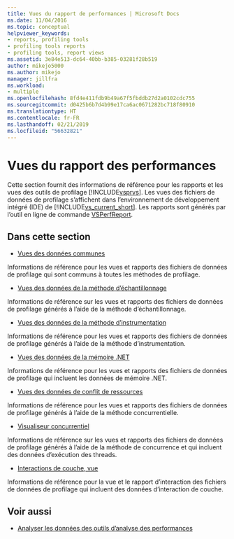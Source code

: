 ```yaml
---
title: Vues du rapport de performances | Microsoft Docs
ms.date: 11/04/2016
ms.topic: conceptual
helpviewer_keywords:
- reports, profiling tools
- profiling tools reports
- profiling tools, report views
ms.assetid: 3e84e513-dc64-40bb-b385-03281f28b519
author: mikejo5000
ms.author: mikejo
manager: jillfra
ms.workload:
- multiple
ms.openlocfilehash: 8fd4e411fdb9b49a67f5fbddb27d2a0102cdc755
ms.sourcegitcommit: d0425b6b7d4b99e17ca6ac0671282bc718f80910
ms.translationtype: HT
ms.contentlocale: fr-FR
ms.lasthandoff: 02/21/2019
ms.locfileid: "56632821"
---
```

# <a name="performance-report-views"></a>Vues du rapport des performances
Cette section fournit des informations de référence pour les rapports et les vues des outils de profilage [!INCLUDE[vsprvs](../code-quality/includes/vsprvs_md.md)]. Les vues des fichiers de données de profilage s’affichent dans l’environnement de développement intégré (IDE) de [!INCLUDE[vs_current_short](../code-quality/includes/vs_current_short_md.md)]. Les rapports sont générés par l’outil en ligne de commande [VSPerfReport](../profiling/vsperfreport.md).

## <a name="in-this-section"></a>Dans cette section
- [Vues des données communes](../profiling/common-data-views.md)

 Informations de référence pour les vues et rapports des fichiers de données de profilage qui sont communs à toutes les méthodes de profilage.

- [Vues des données de la méthode d’échantillonnage](../profiling/profiler-sampling-method-data-views.md)

 Informations de référence sur les vues et rapports des fichiers de données de profilage générés à l’aide de la méthode d’échantillonnage.

- [Vues des données de la méthode d’instrumentation](../profiling/instrumentation-method-data-views.md)

 Informations de référence pour les vues et rapports des fichiers de données de profilage générés à l’aide de la méthode d’instrumentation.

- [Vues des données de la mémoire .NET](../profiling/dotnet-memory-data-views.md)

 Informations de référence pour les vues et rapports des fichiers de données de profilage qui incluent les données de mémoire .NET.

- [Vues des données de conflit de ressources](../profiling/resource-contention-data-views.md)

 Informations de référence pour les vues et rapports des fichiers de données de profilage générés à l’aide de la méthode concurrentielle.

- [Visualiseur concurrentiel](../profiling/concurrency-visualizer.md)

 Informations de référence sur les vues et rapports des fichiers de données de profilage générés à l’aide de la méthode de concurrence et qui incluent des données d’exécution des threads.

- [Interactions de couche, vue](../profiling/tier-interactions-view.md)

 Informations de référence pour la vue et le rapport d’interaction des fichiers de données de profilage qui incluent des données d’interaction de couche.

## <a name="see-also"></a>Voir aussi
- [Analyser les données des outils d’analyse des performances](../profiling/analyzing-performance-tools-data.md)